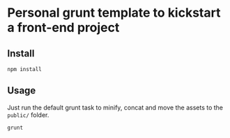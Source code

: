 # Personal grunt template to kickstart a front-end project


## Install

```
npm install
```

## Usage

Just run the default grunt task to minify, concat and move the assets to the `public/` folder.

```
grunt
```



